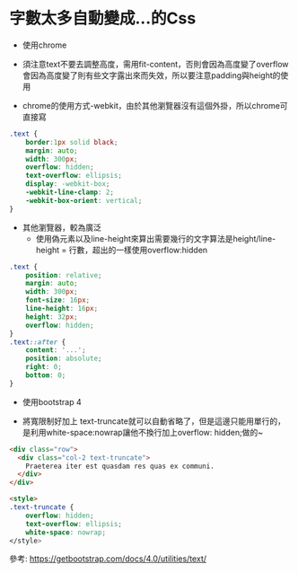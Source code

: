 # 字數太多自動變成...的Css


* 使用chrome

* 須注意text不要去調整高度，需用fit-content，否則會因為高度變了overflow會因為高度變了則有些文字露出來而失效，所以要注意padding與height的使用

* chrome的使用方式-webkit，由於其他瀏覽器沒有這個外掛，所以chrome可直接寫

```css
.text {
    border:1px solid black;
    margin: auto;
    width: 300px;
    overflow: hidden;
    text-overflow: ellipsis;
    display: -webkit-box;
    -webkit-line-clamp: 2;
    -webkit-box-orient: vertical;
}
```


* 其他瀏覽器，較為廣泛
    * 使用偽元素以及line-height來算出需要幾行的文字算法是height/line-height = 行數，超出的一樣使用overflow:hidden
```css
.text {
    position: relative;
    margin: auto;
    width: 300px;
    font-size: 16px;
    line-height: 16px;
    height: 32px;
    overflow: hidden;
}
.text::after {
    content: '...';
    position: absolute;
    right: 0;
    bottom: 0;
}
```

* 使用bootstrap 4

* 將寬限制好加上 text-truncate就可以自動省略了，但是這邊只能用單行的，是利用white-space:nowrap讓他不換行加上overflow: hidden;做的~

```html
<div class="row">
  <div class="col-2 text-truncate">
    Praeterea iter est quasdam res quas ex communi.
  </div>
</div>

<style>
.text-truncate {
    overflow: hidden;
    text-overflow: ellipsis;
    white-space: nowrap;
</style>
```




參考: https://getbootstrap.com/docs/4.0/utilities/text/